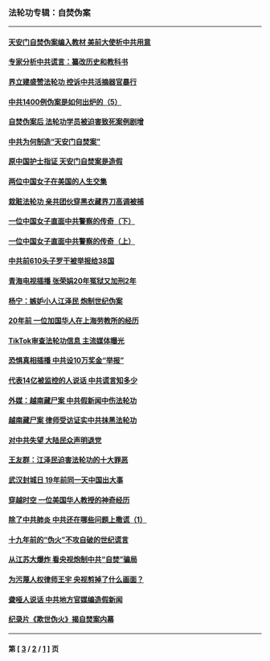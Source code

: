 ### 法轮功专辑：自焚伪案
---
#### [天安门自焚伪案编入教材 美前大使析中共用意](../../pages/nf5562/n13791932.md?10130430) 
#### [专家分析中共谎言：纂改历史和教科书](../../pages/nf5562/n13781542.md?10130430) 
#### [界立建盛赞法轮功 控诉中共活摘器官暴行](../../pages/nf5562/n13781971.md?10130430) 
#### [中共1400例伪案是如何出炉的（5）](../../pages/nf5562/n13226831.md?10130430) 
#### [自焚伪案后 法轮功学员被迫害致死案例剧增](../../pages/nf5562/n13190600.md?10130430) 
#### [中共为何制造“天安门自焚案”](../../pages/nf5562/n13183270.md?10130430) 
#### [原中国护士指证 天安门自焚案是造假](../../pages/nf5562/n13172289.md?10130430) 
#### [两位中国女子在美国的人生交集](../../pages/nf5562/n13156138.md?10130430) 
#### [栽赃法轮功 亲共团伙穿黑衣藏界刀高调被捕](../../pages/nf5562/n13073780.md?10130430) 
#### [一位中国女子直面中共警察的传奇（下）](../../pages/nf5562/n12989706.md?10130430) 
#### [一位中国女子直面中共警察的传奇（上）](../../pages/nf5562/n12985072.md?10130430) 
#### [中共前610头子罗干被举报给38国](../../pages/nf5562/n12975419.md?10130430) 
#### [青海电视插播 张荣娟20年冤狱又加刑2年](../../pages/nf5562/n12738166.md?10130430) 
#### [杨宁：嫉妒小人江泽民 炮制世纪伪案](../../pages/nf5562/n12724108.md?10130430) 
#### [20年前 一位加国华人在上海劳教所的经历](../../pages/nf5562/n12707932.md?10130430) 
#### [TikTok审查法轮功信息 主流媒体曝光](../../pages/nf5562/n12362336.md?10130430) 
#### [恐惧真相插播 中共设10万奖金“举报”](../../pages/nf5562/n12306396.md?10130430) 
#### [代表14亿被监控的人说话 中共谎言知多少](../../pages/nf5562/n12297484.md?10130430) 
#### [外媒：越南藏尸案 中共假新闻中伤法轮功](../../pages/nf5562/n12264411.md?10130430) 
#### [越南藏尸案 律师受访证实中共抹黑法轮功](../../pages/nf5562/n12261878.md?10130430) 
#### [对中共失望 大陆民众声明退党](../../pages/nf5562/n12187315.md?10130430) 
#### [王友群：江泽民迫害法轮功的十大罪恶](../../pages/nf5562/n12169074.md?10130430) 
#### [武汉封城日 19年前同一天中国出大事](../../pages/nf5562/n12150901.md?10130430) 
#### [穿越时空  一位美国华人教授的神奇经历](../../pages/nf5562/n12097460.md?10130430) 
#### [除了中共肺炎 中共还在哪些问题上撒谎（1）](../../pages/nf5562/n11955770.md?10130430) 
#### [十九年前的“伪火”不攻自破的世纪谎言](../../pages/nf5562/n11813238.md?10130430) 
#### [从江苏大爆炸 看央视炮制中共“自焚”骗局](../../pages/nf5562/n11140275.md?10130430) 
#### [为污蔑人权律师王宇 央视剪掉了什么画面？](../../pages/nf5562/n11130142.md?10130430) 
#### [聋哑人说话 中共地方官媒编造假新闻](../../pages/nf5562/n11006067.md?10130430) 
#### [纪录片《欺世伪火》揭自焚案内幕](../../pages/nf5562/n11002664.md?10130430) 

---
#### 第 [ [3](./3.md?10130430) / [2](./2.md?10130430) / [1](./1.md?10130430) ] 页

